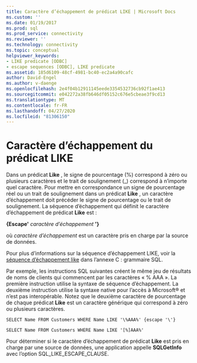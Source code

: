 ```yaml
---
title: Caractère d’échappement de prédicat LIKE | Microsoft Docs
ms.custom: ''
ms.date: 01/19/2017
ms.prod: sql
ms.prod_service: connectivity
ms.reviewer: ''
ms.technology: connectivity
ms.topic: conceptual
helpviewer_keywords:
- LIKE predicate [ODBC]
- escape sequences [ODBC], LIKE predicate
ms.assetid: 185d6109-48cf-4981-bc40-ec2a4a90cafc
author: David-Engel
ms.author: v-daenge
ms.openlocfilehash: 2e4f04b12911145eede3354532736cb92f1ae413
ms.sourcegitcommit: e042272a38fb646df05152c676e5cbeae3f9cd13
ms.translationtype: MT
ms.contentlocale: fr-FR
ms.lasthandoff: 04/27/2020
ms.locfileid: "81306150"
---
```

# <a name="like-predicate-escape-character"></a>Caractère d’échappement du prédicat LIKE
Dans un prédicat **Like** , le signe de pourcentage (%) correspond à zéro ou plusieurs caractères et le trait de soulignement (_) correspond à n’importe quel caractère. Pour mettre en correspondance un signe de pourcentage réel ou un trait de soulignement dans un prédicat **Like** , un caractère d’échappement doit précéder le signe de pourcentage ou le trait de soulignement. La séquence d’échappement qui définit le caractère d’échappement de prédicat **Like** est :  
  
 **{Escape'** *caractère d’échappement* **'}**  
  
 où *caractère d’échappement* est un caractère pris en charge par la source de données.  
  
 Pour plus d’informations sur la séquence d’échappement LIKE, voir la [séquence d’échappement like](../../../odbc/reference/appendixes/like-escape-sequence.md) dans l’annexe C : grammaire SQL.  
  
 Par exemple, les instructions SQL suivantes créent le même jeu de résultats de noms de clients qui commencent par les caractères « % AAA ». La première instruction utilise la syntaxe de séquence d’échappement. La deuxième instruction utilise la syntaxe native pour l’accès à Microsoft® et n’est pas interopérable. Notez que le deuxième caractère de pourcentage de chaque prédicat **Like** est un caractère générique qui correspond à zéro ou plusieurs caractères.  
  
```  
SELECT Name FROM Customers WHERE Name LIKE '\%AAA%' {escape '\'}  
  
SELECT Name FROM Customers WHERE Name LIKE '[%]AAA%'  
```  
  
 Pour déterminer si le caractère d’échappement de prédicat **Like** est pris en charge par une source de données, une application appelle **SQLGetInfo** avec l’option SQL_LIKE_ESCAPE_CLAUSE.
